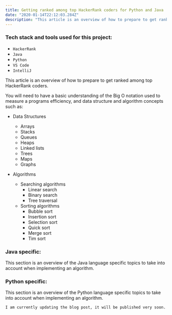 ```yaml
---
title: Getting ranked among top HackerRank coders for Python and Java
date: "2020-01-14T22:12:03.284Z"
description: "This article is an overview of how to prepare to get ranked among top HackerRank coders."
---
```

### Tech stack and tools used for this project:
- `HackerRank`
- `Java`
- `Python`
- `VS Code`
- `IntelliJ`

This article is an overview of how to prepare to get ranked among top HackerRank coders. 

You will need to have a basic understanding of the Big O notation used to measure a programs efficiency, and data structure and algorithm concepts such as:

- Data Structures
    - Arrays
    - Stacks
    - Queues
    - Heaps
    - Linked lists
    - Trees
    - Maps
    - Graphs

- Algorithms
    - Searching algorithms
        - Linear search
        - Binary search
        - Tree traversal
    - Sorting algorithms
        - Bubble sort
        - Insertion sort
        - Selection sort
        - Quick sort 
        - Merge sort
        - Tim sort


### Java specific:
This section is an overview of the Java language specific topics to take into account when implementing an algorithm.

### Python specific:
This section is an overview of the Python language specific topics to take into account when implementing an algorithm.

`I am currently updating the blog post, it will be published very soon.`
